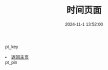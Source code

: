 ﻿---
title: 时间页面
date: 2024-11-1 13:52:00
categories: 
 - 我的作品
---

pt_key
<!DOCTYPE html>
<html>

<head>
  <style>
    body {
      font-family: Arial, sans-serif;
    }
  </style>
</head>

<body>
  <p id="timeDisplay"></p>

  <script>
    function printTimeWithLeadingZero() {
      const weekdays = ["星期日", "星期一", "星期二", "星期三", "星期四", "星期五", "星期六"];
      const now = new Date();
      const year = now.getFullYear();
      const month = now.getMonth() + 1;
      const day = now.getDate();
      const hour = now.getHours();
      const minute = now.getMinutes();
      const second = now.getSeconds();
      const weekday = weekdays[now.getDay()];
      const timeString = weekday + " " + year + "年" + month + "月" + day + "日 " + (hour < 10? "0" : "") + hour + ":" + (minute < 10? "0" : "") + minute + ":" + (second < 10? "0" : "") + second;
      return timeString;
    }

    setInterval(() => {
      document.getElementById('timeDisplay').textContent = printTimeWithLeadingZero();
    }, 1000);
  </script>
  <li><a href="/2024/09/23/我的作品/我的作品/">返回主页</a></li>
</body>

</html>
pt_pin